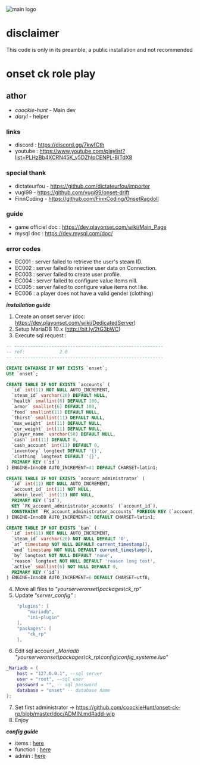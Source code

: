 ![main logo](https://i.ibb.co/8zHdNXk/Sans-titre-3.png)

# disclaimer
This code is only in its preamble, a public installation and not recommended
# onset ck role play
## athor
- *coockie-hunt* - Main dev
- *daryl* - helper
### links
- discord : https://discord.gg/7kwfCth
- youtube : https://www.youtube.com/playlist?list=PLHzBb4XCRN45K_v5DZhlpCENPL-BITdX8
### special thank
- dictateurfou - https://github.com/dictateurfou/importer
- vugi99 - https://github.com/vugi99/onset-drift
- FinnCoding - https://github.com/FinnCoding/OnsetRagdoll

### guide
- game officiel doc : https://dev.playonset.com/wiki/Main_Page
- mysql doc : https://dev.mysql.com/doc/

### error codes
- EC001 : server failed to retrieve the user's steam ID.
- EC002 : server failed to retrieve user data on Connection.
- EC003 : server failed to create user profile.
- EC004 : server failed to configure value items nill.
- EC005 : server failed to configure value items not like.
- EC006 : a player does not have a valid gender (clothing)

***installation guide***
1. Create an onset server (doc: https://dev.playonset.com/wiki/DedicatedServer)
2. Setup MariaDB 10.x (http://bit.ly/2tG3bWC)
3. Execute sql request :
```sql
-- --------------------------------------------------------
-- ref:             2.0
-- --------------------------------------------------------

CREATE DATABASE IF NOT EXISTS `onset`;
USE `onset`;

CREATE TABLE IF NOT EXISTS `accounts` (
  `id` int(11) NOT NULL AUTO_INCREMENT,
  `steam_id` varchar(20) DEFAULT NULL,
  `health` smallint(6) DEFAULT 100,
  `armor` smallint(6) DEFAULT 100,
  `food` smallint(11) DEFAULT NULL,
  `thirst` smallint(11) DEFAULT NULL,
  `max_weight` int(11) DEFAULT NULL,
  `cur_weight` int(11) DEFAULT NULL,
  `player_name` varchar(50) DEFAULT NULL,
  `cash` int(11) DEFAULT 0,
  `cash_account` int(11) DEFAULT 0,
  `inventory` longtext DEFAULT '{}',
  `clothing` longtext DEFAULT '{}',
  PRIMARY KEY (`id`)
) ENGINE=InnoDB AUTO_INCREMENT=41 DEFAULT CHARSET=latin1;

CREATE TABLE IF NOT EXISTS `account_administrator` (
  `id` int(11) NOT NULL AUTO_INCREMENT,
  `account_id` int(11) NOT NULL,
  `admin_level` int(11) NOT NULL,
  PRIMARY KEY (`id`),
  KEY `FK_account_administrator_accounts` (`account_id`),
  CONSTRAINT `FK_account_administrator_accounts` FOREIGN KEY (`account_id`) REFERENCES `accounts` (`id`)
) ENGINE=InnoDB AUTO_INCREMENT=2 DEFAULT CHARSET=latin1;

CREATE TABLE IF NOT EXISTS `ban` (
  `id` int(11) NOT NULL AUTO_INCREMENT,
  `steam_id` varchar(20) NOT NULL DEFAULT '0',
  `at` timestamp NOT NULL DEFAULT current_timestamp(),
  `end` timestamp NOT NULL DEFAULT current_timestamp(),
  `by` longtext NOT NULL DEFAULT 'none',
  `reason` longtext NOT NULL DEFAULT 'reason long text',
  `active` smallint(6) NOT NULL DEFAULT 0,
  PRIMARY KEY (`id`)
) ENGINE=InnoDB AUTO_INCREMENT=6 DEFAULT CHARSET=utf8;


```
4. Move all files to *"yourserveronset\packages\ck_rp"*
5. Update *"server_config"*  :
```lua
	"plugins": [
		"mariadb",
		"ini-plugin"
	],
	"packages": [
		"ck_rp"
	],
```
6. Edit sql account *_Mariadb* *"yourserveronset\packages\ck_rp\config\config_systeme.lua"*
```lua
_Mariadb = { 
    host = "127.0.0.1", --sql server
    user = "root", --sql user
    password = "", -- sql password
    database = "onset" -- database name
};
```
7. Set first administrator -> https://github.com/coockieHunt/onset-ck-rp/blob/master/doc/ADMIN.md#add-wip
8. Enjoy

***config guide***
- items : [here](https://github.com/coockieHunt/onset-ck-rp/blob/master/doc/ITEMS.md) 
- function : [here](https://github.com/coockieHunt/onset-ck-rp/blob/master/doc/FUNC.md) 
- admin : [here](https://github.com/coockieHunt/onset-ck-rp/blob/master/doc/ADMIN.md) 
